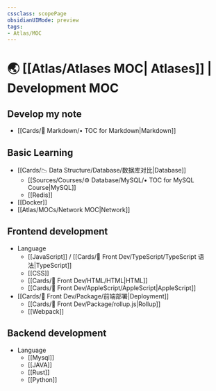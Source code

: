 ```yaml
---
cssclass: scopePage
obsidianUIMode: preview
tags:
- Atlas/MOC
---
```

# 🌏 [[Atlas/Atlases MOC| Atlases]] | Development MOC


## Develop my note

- [[Cards/🎰 Markdown/• TOC for Markdown|Markdown]]

## Basic Learning

- [[Cards/📉 Data Structure/Database/数据库对比|Database]]
	- [[Sources/Courses/⚙️ Database/MySQL/• TOC for MySQL Course|MySQL]]
	- [[Redis]]
- [[Docker]]
- [[Atlas/MOCs/Network MOC|Network]]

## Frontend development

- Language
	- [[JavaScript]] / [[Cards/📲 Front Dev/TypeScript/TypeScript 语法|TypeScript]]
	- [[CSS]]
	- [[Cards/📲 Front Dev/HTML/HTML|HTML]]
	- [[Cards/📲 Front Dev/AppleScript/AppleScript|AppleScript]]
- [[Cards/📲 Front Dev/Package/前端部署|Deployment]]
	- [[Cards/📲 Front Dev/Package/rollup.js|Rollup]]
	- [[Webpack]]

## Backend development

- Language
	- [[Mysql]]
	- [[JAVA]]
	- [[Rust]]
	- [[Python]]